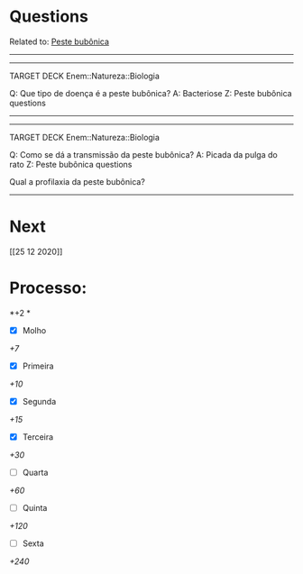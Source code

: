 # Questions
Related to: [Peste bubônica](Peste%20bub%C3%B4nica.md)

---

---

TARGET DECK
Enem::Natureza::Biologia

Q: Que tipo de doença é a peste bubônica?
A: Bacteriose
Z: Peste bubônica questions
<!--ID: 1604373351716-->

---

---

TARGET DECK
Enem::Natureza::Biologia

Q: Como se dá a transmissão da peste bubônica?
A: Picada da pulga do rato
Z: Peste bubônica questions
<!--ID: 1604373352223-->


Qual a profilaxia da peste bubônica?

---
# Next
[[25 12 2020]]
# Processo:
*+2 *

- [x] Molho  

*+7* 

- [x] Primeira 

*+10* 

- [x] Segunda

*+15* 

- [x] Terceira 

*+30* 

- [ ] Quarta 

*+60* 

- [ ] Quinta 

*+120* 

- [ ] Sexta 

*+240* 